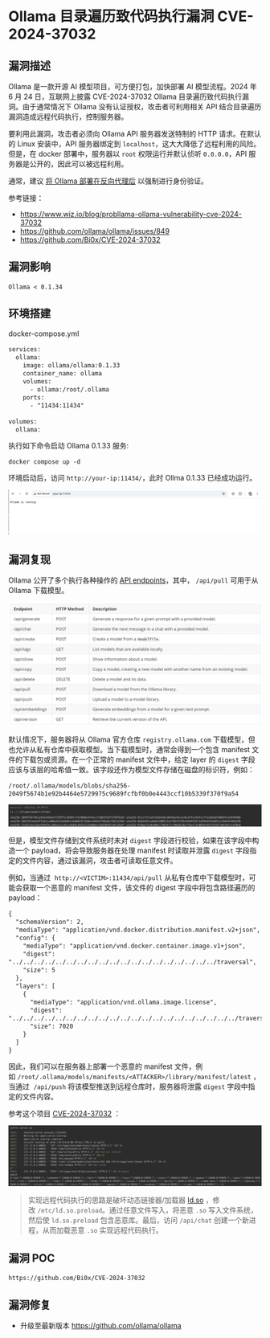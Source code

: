 # Ollama 目录遍历致代码执行漏洞 CVE-2024-37032

## 漏洞描述

Ollama 是一款开源 AI 模型项目，可方便打包，加快部署 AI 模型流程。2024 年 6 月 24 日，互联网上披露 CVE-2024-37032 Ollama 目录遍历致代码执行漏洞。由于通常情况下 Ollama 没有认证授权，攻击者可利用相关 API 结合目录遍历漏洞造成远程代码执行，控制服务器。

要利用此漏洞，攻击者必须向 Ollama API 服务器发送特制的 HTTP 请求。在默认的 Linux 安装中，API 服务器绑定到 `localhost`，这大大降低了远程利用的风险。但是，在 docker 部署中，服务器以 `root` 权限运行并默认侦听 `0.0.0.0`，API 服务器是公开的，因此可以被远程利用。

通常，建议 [将 Ollama 部署在反向代理后](https://github.com/ollama/ollama/issues/849) 以强制进行身份验证。

参考链接：

- https://www.wiz.io/blog/probllama-ollama-vulnerability-cve-2024-37032
- https://github.com/ollama/ollama/issues/849
- https://github.com/Bi0x/CVE-2024-37032

## 漏洞影响

```
Ollama < 0.1.34
```

## 环境搭建

docker-compose.yml

```
services:
  ollama:
    image: ollama/ollama:0.1.33
    container_name: ollama
    volumes:
      - ollama:/root/.ollama
    ports:
      - "11434:11434"

volumes:
  ollama:
```

执行如下命令启动 Ollama 0.1.33 服务:

```
docker compose up -d
```

环境启动后，访问 `http://your-ip:11434/`，此时 Ollma 0.1.33 已经成功运行。

![](images/Ollama%20目录遍历致代码执行漏洞%20CVE-2024-37032/image-20241107102342624.png)

## 漏洞复现

Ollama 公开了多个执行各种操作的 [API endpoints](https://github.com/ollama/ollama/blob/main/docs/api.md)，其中， `/api/pull` 可用于从 Ollama 下载模型。

![](images/Ollama%20目录遍历致代码执行漏洞%20CVE-2024-37032/image-20241107094826037.png)

默认情况下，服务器将从 Ollama 官方仓库 `registry.ollama.com` 下载模型，但也允许从私有仓库中获取模型。当下载模型时，通常会得到一个包含 manifest 文件的下载包或资源。在一个正常的 manifest 文件中，给定 layer 的 `digest` 字段应该与该层的哈希值一致。该字段还作为模型文件存储在磁盘的标识符，例如：

```
/root/.ollama/models/blobs/sha256-2049f5674b1e92b4464e5729975c9689fcfbf0b0e4443ccf10b5339f370f9a54
```

![](images/Ollama%20目录遍历致代码执行漏洞%20CVE-2024-37032/image-20241107110501091.png)

但是，模型文件存储到文件系统时未对 `digest` 字段进行校验，如果在该字段中构造一个 payload，将会导致服务器在处理 manifest 时读取并泄露 `digest` 字段指定的文件内容，通过该漏洞，攻击者可读取任意文件。

例如，当通过  `http://<VICTIM>:11434/api/pull` 从私有仓库中下载模型时，可能会获取一个恶意的 manifest 文件，该文件的 digest 字段中将包含路径遍历的 payload：

```
{
  "schemaVersion": 2,
  "mediaType": "application/vnd.docker.distribution.manifest.v2+json",
  "config": {
    "mediaType": "application/vnd.docker.container.image.v1+json",
    "digest": "../../../../../../../../../../../../../../../../../../../traversal",
    "size": 5
  },
  "layers": [
    {
      "mediaType": "application/vnd.ollama.image.license",
      "digest": "../../../../../../../../../../../../../../../../../../../../../traversal",
      "size": 7020
    }
  ]
}
```

因此，我们可以在服务器上部署一个恶意的 manifest 文件，例如 `/root/.ollama/models/manifests/<ATTACKER>/library/manifest/latest` ，当通过  `/api/push` 将该模型推送到远程仓库时，服务器将泄露 `digest` 字段中指定的文件内容。

参考这个项目 [CVE-2024-37032]( https://github.com/Bi0x/CVE-2024-37032) ：

![](images/Ollama%20目录遍历致代码执行漏洞%20CVE-2024-37032/image-20241107135451081.png)

> 实现远程代码执行的思路是破坏动态链接器/加载器 [ld.so](https://man7.org/linux/man-pages/man8/ld.so.8.html) ，修改 `/etc/ld.so.preload`。通过任意文件写入，将恶意 `.so` 写入文件系统，然后使 `ld.so.preload` 包含恶意库。最后，访问 `/api/chat` 创建一个新进程，从而加载恶意 `.so` 实现远程代码执行。

## 漏洞 POC

```shell
https://github.com/Bi0x/CVE-2024-37032
```

## 漏洞修复

- 升级至最新版本 https://github.com/ollama/ollama
